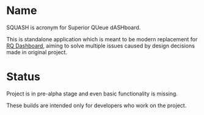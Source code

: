 # Name

SQUASH is acronym for Superior QUeue dASHboard.

This is standalone application which is meant to be modern replacement for [RQ Dashboard](https://github.com/eoranged/rq-dashboard/), aiming to solve multiple issues caused by design decisions made in original project.

# Status

Project is in pre-alpha stage and even basic functionality is missing.

These builds are intended only for developers who work on the project.
